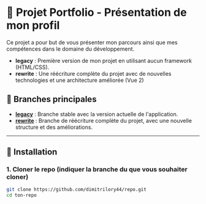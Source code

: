 # 🚀 Projet Portfolio - Présentation de mon profil

Ce projet a pour but de vous présenter mon parcours ainsi que mes compétences dans le domaine du développement.

- **legacy** : Première version de mon projet en utilisant aucun framework (HTML/CSS).
- **rewrite** : Une réécriture complète du projet avec de nouvelles technologies et une architecture améliorée (Vue 2)

## 🌱 Branches principales

- **[legacy](https://github.com/dimitrilory44/ProjetPortfolio/tree/legacy)** : Branche stable avec la version actuelle de l'application.
- **[rewrite](https://github.com/dimitrilory44/ProjetPortfolio/tree/rewrite)** : Branche de réécriture complète du projet, avec une nouvelle structure et des améliorations.

---

## 🔧 Installation

### 1. Cloner le repo (indiquer la branche du que vous souhaiter cloner)

```bash
git clone https://github.com/dimitrilory44/repo.git
cd ton-repo



